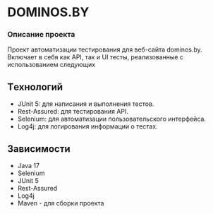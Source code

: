# DOMINOS.BY

### Описание проекта
Проект автоматизации тестирования для веб-сайта dominos.by. Включает в себя как API, так и UI тесты, реализованные с использованием следующих 

## Tехнологий
- JUnit 5: для написания и выполнения тестов.
- Rest-Assured: для тестирования API.
- Selenium: для автоматизации пользовательского интерфейса.
- Log4j: для логирования информации о тестах.

## Зависимости
- Java 17
- Selenium
- JUnit 5
- Rest-Assured
- Log4j
- Maven - для сборки проекта
